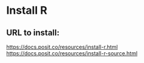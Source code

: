 # Install R

## URL to install: 

https://docs.posit.co/resources/install-r.html
https://docs.posit.co/resources/install-r-source.html